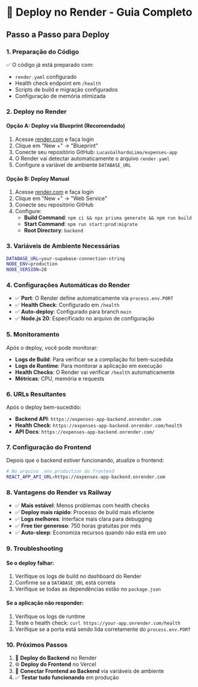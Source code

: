 # 🚀 Deploy no Render - Guia Completo

## Passo a Passo para Deploy

### 1. Preparação do Código
✅ O código já está preparado com:
- `render.yaml` configurado
- Health check endpoint em `/health`
- Scripts de build e migração configurados
- Configuração de memória otimizada

### 2. Deploy no Render

#### Opção A: Deploy via Blueprint (Recomendado)
1. Acesse [render.com](https://render.com) e faça login
2. Clique em "New +" → "Blueprint"
3. Conecte seu repositório GitHub: `LucasGalhardoLima/expenses-app`
4. O Render vai detectar automaticamente o arquivo `render.yaml`
5. Configure a variável de ambiente `DATABASE_URL`

#### Opção B: Deploy Manual
1. Acesse [render.com](https://render.com) e faça login
2. Clique em "New +" → "Web Service"
3. Conecte seu repositório GitHub
4. Configure:
   - **Build Command**: `npm ci && npx prisma generate && npm run build`
   - **Start Command**: `npm run start:prod:migrate`
   - **Root Directory**: `backend`

### 3. Variáveis de Ambiente Necessárias

```bash
DATABASE_URL=your-supabase-connection-string
NODE_ENV=production
NODE_VERSION=20
```

### 4. Configurações Automáticas do Render
- ✅ **Port**: O Render define automaticamente via `process.env.PORT`
- ✅ **Health Check**: Configurado em `/health`
- ✅ **Auto-deploy**: Configurado para branch `main`
- ✅ **Node.js 20**: Especificado no arquivo de configuração

### 5. Monitoramento
Após o deploy, você pode monitorar:
- **Logs de Build**: Para verificar se a compilação foi bem-sucedida
- **Logs de Runtime**: Para monitorar a aplicação em execução
- **Health Checks**: O Render vai verificar `/health` automaticamente
- **Métricas**: CPU, memória e requests

### 6. URLs Resultantes
Após o deploy bem-sucedido:
- **Backend API**: `https://expenses-app-backend.onrender.com`
- **Health Check**: `https://expenses-app-backend.onrender.com/health`
- **API Docs**: `https://expenses-app-backend.onrender.com/`

### 7. Configuração do Frontend
Depois que o backend estiver funcionando, atualize o frontend:

```bash
# No arquivo .env.production do frontend
REACT_APP_API_URL=https://expenses-app-backend.onrender.com
```

### 8. Vantagens do Render vs Railway
- ✅ **Mais estável**: Menos problemas com health checks
- ✅ **Deploy mais rápido**: Processo de build mais eficiente
- ✅ **Logs melhores**: Interface mais clara para debugging
- ✅ **Free tier generoso**: 750 horas gratuitas por mês
- ✅ **Auto-sleep**: Economiza recursos quando não está em uso

### 9. Troubleshooting

#### Se o deploy falhar:
1. Verifique os logs de build no dashboard do Render
2. Confirme se a `DATABASE_URL` está correta
3. Verifique se todas as dependências estão no `package.json`

#### Se a aplicação não responder:
1. Verifique os logs de runtime
2. Teste o health check: `curl https://your-app.onrender.com/health`
3. Verifique se a porta está sendo lida corretamente do `process.env.PORT`

### 10. Próximos Passos
1. 🚀 **Deploy do Backend** no Render
2. 🌐 **Deploy do Frontend** no Vercel
3. 🔗 **Conectar Frontend ao Backend** via variáveis de ambiente
4. ✅ **Testar tudo funcionando** em produção
